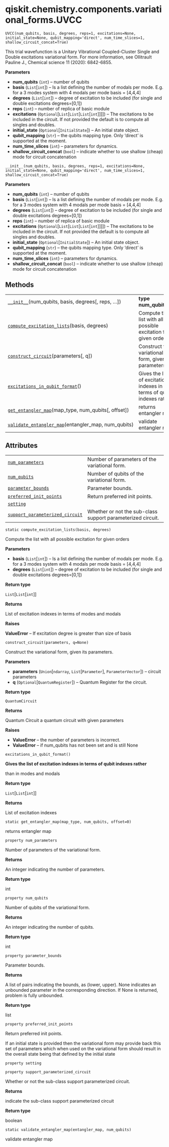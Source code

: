 <span id="qiskit-chemistry-components-variational-forms-uvcc" />

# qiskit.chemistry.components.variational\_forms.UVCC



`UVCC(num_qubits, basis, degrees, reps=1, excitations=None, initial_state=None, qubit_mapping='direct', num_time_slices=1, shallow_circuit_concat=True)`

This trial wavefunction is a Unitary Vibrational Coupled-Cluster Single and Double excitations variational form. For more information, see Ollitrault Pauline J., Chemical science 11 (2020): 6842-6855.

**Parameters**

*   **num\_qubits** (`int`) – number of qubits
*   **basis** (`List`\[`int`]) – Is a list defining the number of modals per mode. E.g. for a 3 modes system with 4 modals per mode basis = \[4,4,4]
*   **degrees** (`List`\[`int`]) – degree of excitation to be included (for single and double excitations degrees=\[0,1])
*   **reps** (`int`) – number of replica of basic module
*   **excitations** (`Optional`\[`List`\[`List`\[`List`\[`int`]]]]) – The excitations to be included in the circuit. If not provided the default is to compute all singles and doubles.
*   **initial\_state** (`Optional`\[`InitialState`]) – An initial state object.
*   **qubit\_mapping** (`str`) – the qubits mapping type. Only ‘direct’ is supported at the moment.
*   **num\_time\_slices** (`int`) – parameters for dynamics.
*   **shallow\_circuit\_concat** (`bool`) – indicate whether to use shallow (cheap) mode for circuit concatenation



`__init__(num_qubits, basis, degrees, reps=1, excitations=None, initial_state=None, qubit_mapping='direct', num_time_slices=1, shallow_circuit_concat=True)`

**Parameters**

*   **num\_qubits** (`int`) – number of qubits
*   **basis** (`List`\[`int`]) – Is a list defining the number of modals per mode. E.g. for a 3 modes system with 4 modals per mode basis = \[4,4,4]
*   **degrees** (`List`\[`int`]) – degree of excitation to be included (for single and double excitations degrees=\[0,1])
*   **reps** (`int`) – number of replica of basic module
*   **excitations** (`Optional`\[`List`\[`List`\[`List`\[`int`]]]]) – The excitations to be included in the circuit. If not provided the default is to compute all singles and doubles.
*   **initial\_state** (`Optional`\[`InitialState`]) – An initial state object.
*   **qubit\_mapping** (`str`) – the qubits mapping type. Only ‘direct’ is supported at the moment.
*   **num\_time\_slices** (`int`) – parameters for dynamics.
*   **shallow\_circuit\_concat** (`bool`) – indicate whether to use shallow (cheap) mode for circuit concatenation

## Methods

|                                                                                                                                                                                                                 |                                                                       |
| --------------------------------------------------------------------------------------------------------------------------------------------------------------------------------------------------------------- | --------------------------------------------------------------------- |
| [`__init__`](#qiskit.chemistry.components.variational_forms.UVCC.__init__ "qiskit.chemistry.components.variational_forms.UVCC.__init__")(num\_qubits, basis, degrees\[, reps, …])                               | **type num\_qubits**`int`                                             |
| [`compute_excitation_lists`](#qiskit.chemistry.components.variational_forms.UVCC.compute_excitation_lists "qiskit.chemistry.components.variational_forms.UVCC.compute_excitation_lists")(basis, degrees)        | Compute the list with all possible excitation for given orders        |
| [`construct_circuit`](#qiskit.chemistry.components.variational_forms.UVCC.construct_circuit "qiskit.chemistry.components.variational_forms.UVCC.construct_circuit")(parameters\[, q])                           | Construct the variational form, given its parameters.                 |
| [`excitations_in_qubit_format`](#qiskit.chemistry.components.variational_forms.UVCC.excitations_in_qubit_format "qiskit.chemistry.components.variational_forms.UVCC.excitations_in_qubit_format")()             | Gives the list of excitation indexes in terms of qubit indexes rather |
| [`get_entangler_map`](#qiskit.chemistry.components.variational_forms.UVCC.get_entangler_map "qiskit.chemistry.components.variational_forms.UVCC.get_entangler_map")(map\_type, num\_qubits\[, offset])          | returns entangler map                                                 |
| [`validate_entangler_map`](#qiskit.chemistry.components.variational_forms.UVCC.validate_entangler_map "qiskit.chemistry.components.variational_forms.UVCC.validate_entangler_map")(entangler\_map, num\_qubits) | validate entangler map                                                |

## Attributes

|                                                                                                                                                                                                         |                                                             |
| ------------------------------------------------------------------------------------------------------------------------------------------------------------------------------------------------------- | ----------------------------------------------------------- |
| [`num_parameters`](#qiskit.chemistry.components.variational_forms.UVCC.num_parameters "qiskit.chemistry.components.variational_forms.UVCC.num_parameters")                                              | Number of parameters of the variational form.               |
| [`num_qubits`](#qiskit.chemistry.components.variational_forms.UVCC.num_qubits "qiskit.chemistry.components.variational_forms.UVCC.num_qubits")                                                          | Number of qubits of the variational form.                   |
| [`parameter_bounds`](#qiskit.chemistry.components.variational_forms.UVCC.parameter_bounds "qiskit.chemistry.components.variational_forms.UVCC.parameter_bounds")                                        | Parameter bounds.                                           |
| [`preferred_init_points`](#qiskit.chemistry.components.variational_forms.UVCC.preferred_init_points "qiskit.chemistry.components.variational_forms.UVCC.preferred_init_points")                         | Return preferred init points.                               |
| [`setting`](#qiskit.chemistry.components.variational_forms.UVCC.setting "qiskit.chemistry.components.variational_forms.UVCC.setting")                                                                   |                                                             |
| [`support_parameterized_circuit`](#qiskit.chemistry.components.variational_forms.UVCC.support_parameterized_circuit "qiskit.chemistry.components.variational_forms.UVCC.support_parameterized_circuit") | Whether or not the sub-class support parameterized circuit. |



`static compute_excitation_lists(basis, degrees)`

Compute the list with all possible excitation for given orders

**Parameters**

*   **basis** (`List`\[`int`]) – Is a list defining the number of modals per mode. E.g. for a 3 modes system with 4 modals per mode basis = \[4,4,4]
*   **degrees** (`List`\[`int`]) – degree of excitation to be included (for single and double excitations degrees=\[0,1])

**Return type**

`List`\[`List`\[`int`]]

**Returns**

List of excitation indexes in terms of modes and modals

**Raises**

**ValueError** – If excitation degree is greater than size of basis



`construct_circuit(parameters, q=None)`

Construct the variational form, given its parameters.

**Parameters**

*   **parameters** (`Union`\[`ndarray`, `List`\[`Parameter`], `ParameterVector`]) – circuit parameters
*   **q** (`Optional`\[`QuantumRegister`]) – Quantum Register for the circuit.

**Return type**

`QuantumCircuit`

**Returns**

Quantum Circuit a quantum circuit with given parameters

**Raises**

*   **ValueError** – the number of parameters is incorrect.
*   **ValueError** – if num\_qubits has not been set and is still None



`excitations_in_qubit_format()`

**Gives the list of excitation indexes in terms of qubit indexes rather**

than in modes and modals

**Return type**

`List`\[`List`\[`int`]]

**Returns**

List of excitation indexes



`static get_entangler_map(map_type, num_qubits, offset=0)`

returns entangler map



`property num_parameters`

Number of parameters of the variational form.

**Returns**

An integer indicating the number of parameters.

**Return type**

int



`property num_qubits`

Number of qubits of the variational form.

**Returns**

An integer indicating the number of qubits.

**Return type**

int



`property parameter_bounds`

Parameter bounds.

**Returns**

A list of pairs indicating the bounds, as (lower, upper). None indicates an unbounded parameter in the corresponding direction. If None is returned, problem is fully unbounded.

**Return type**

list



`property preferred_init_points`

Return preferred init points.

If an initial state is provided then the variational form may provide back this set of parameters which when used on the variational form should result in the overall state being that defined by the initial state



`property setting`



`property support_parameterized_circuit`

Whether or not the sub-class support parameterized circuit.

**Returns**

indicate the sub-class support parameterized circuit

**Return type**

boolean



`static validate_entangler_map(entangler_map, num_qubits)`

validate entangler map
